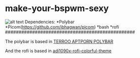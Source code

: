 # make-your-bspwm-sexy

![alt text](https://i.redd.it/qkkb7z4ocul61.png)
Dependencies:
*Polybar
*Picom(https://github.com/ibhagwan/picom)
*bash
*rofi
################################################

The polybar is based in [TERROO APTPORN POLYBAR](https://github.com/terroo/aptporn/tree/main/polybar)

And the rofi is based in [adi1090x-rofi-colorful-theme](https://github.com/adi1090x/rofi/tree/master/720p/launchers/colorful)
